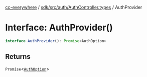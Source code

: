[cc-everywhere](../../../../../index.md) / [sdk/src/auth/AuthController.types](../index.md) / AuthProvider

# Interface: AuthProvider()

```ts
interface AuthProvider(): Promise<AuthOption>
```

## Returns

`Promise`<[`AuthOption`](../../../../../shared/src/types/Authentication.types/type-aliases/AuthOption.md)\>
